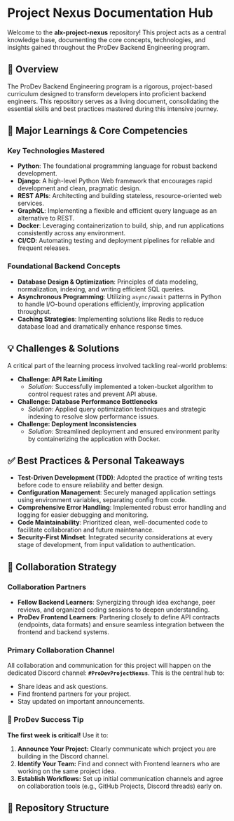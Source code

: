 # Project Nexus Documentation Hub

Welcome to the **alx-project-nexus** repository! This project acts as a central knowledge base, documenting the core concepts, technologies, and insights gained throughout the ProDev Backend Engineering program.

## 📖 Overview

The ProDev Backend Engineering program is a rigorous, project-based curriculum designed to transform developers into proficient backend engineers. This repository serves as a living document, consolidating the essential skills and best practices mastered during this intensive journey.

## 🧠 Major Learnings & Core Competencies

### Key Technologies Mastered
- **Python**: The foundational programming language for robust backend development.
- **Django**: A high-level Python Web framework that encourages rapid development and clean, pragmatic design.
- **REST APIs**: Architecting and building stateless, resource-oriented web services.
- **GraphQL**: Implementing a flexible and efficient query language as an alternative to REST.
- **Docker**: Leveraging containerization to build, ship, and run applications consistently across any environment.
- **CI/CD**: Automating testing and deployment pipelines for reliable and frequent releases.

### Foundational Backend Concepts
- **Database Design & Optimization**: Principles of data modeling, normalization, indexing, and writing efficient SQL queries.
- **Asynchronous Programming**: Utilizing `async/await` patterns in Python to handle I/O-bound operations efficiently, improving application throughput.
- **Caching Strategies**: Implementing solutions like Redis to reduce database load and dramatically enhance response times.

## 💡 Challenges & Solutions
A critical part of the learning process involved tackling real-world problems:
- **Challenge: API Rate Limiting**
  - *Solution:* Successfully implemented a token-bucket algorithm to control request rates and prevent API abuse.
- **Challenge: Database Performance Bottlenecks**
  - *Solution:* Applied query optimization techniques and strategic indexing to resolve slow performance issues.
- **Challenge: Deployment Inconsistencies**
  - *Solution:* Streamlined deployment and ensured environment parity by containerizing the application with Docker.

## ✅ Best Practices & Personal Takeaways
- **Test-Driven Development (TDD)**: Adopted the practice of writing tests before code to ensure reliability and better design.
- **Configuration Management**: Securely managed application settings using environment variables, separating config from code.
- **Comprehensive Error Handling**: Implemented robust error handling and logging for easier debugging and monitoring.
- **Code Maintainability**: Prioritized clean, well-documented code to facilitate collaboration and future maintenance.
- **Security-First Mindset**: Integrated security considerations at every stage of development, from input validation to authentication.

## 🤝 Collaboration Strategy

### Collaboration Partners
- **Fellow Backend Learners**: Synergizing through idea exchange, peer reviews, and organized coding sessions to deepen understanding.
- **ProDev Frontend Learners**: Partnering closely to define API contracts (endpoints, data formats) and ensure seamless integration between the frontend and backend systems.

### Primary Collaboration Channel
All collaboration and communication for this project will happen on the dedicated Discord channel: **`#ProDevProjectNexus`**. This is the central hub to:
- Share ideas and ask questions.
- Find frontend partners for your project.
- Stay updated on important announcements.

### 🚀 ProDev Success Tip
**The first week is critical!** Use it to:
1.  **Announce Your Project:** Clearly communicate which project you are building in the Discord channel.
2.  **Identify Your Team:** Find and connect with Frontend learners who are working on the same project idea.
3.  **Establish Workflows:** Set up initial communication channels and agree on collaboration tools (e.g., GitHub Projects, Discord threads) early on.

## 📁 Repository Structure

